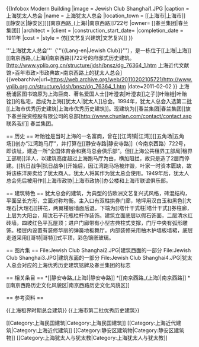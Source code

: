 {{Infobox Modern Building
|image             = Jewish Club Shanghai1.JPG
|caption           = 上海犹太人总会
|name              = 上海犹太人总会
|location_town     = [[上海市|上海市]][[静安区|静安区]][[南京西路_(上海)|南京西路]]722号
|owner= [[春兰集团|春兰集团]]
|architect         = 
|client            = 
|construction_start_date= 
|completion_date   = 1911年
|cost              = 
|style             = 仿[[文艺复兴建筑|文艺复兴]]
}}

'''上海犹太人总会'''（'''{{Lang-en|Jewish Club}}'''），是一栋位于[[上海|上海]][[南京西路_(上海)|南京西路]]722号的府邸式历史建筑。<ref name="ff">[http://www.yplib.org.cn/structure/jdsh/bnsz/dg_76364_1.htm 上海近代文献馆>百年市政>市政典故>南京西路上的犹太人总会] {{webarchive|url=https://web.archive.org/web/20110202105721/http://www.yplib.org.cn/structure/jdsh/bnsz/dg_76364_1.htm |date=2011-02-02 }} 上海杨浦区图书馆</ref>原为上海巨商、著名爱国人士[[叶澄衷|叶澄衷]]之子[[叶贻铨|叶贻铨]]的私宅，后成为上海[[犹太人|犹太人]]总会。1994年，犹太人总会入选第二批[[上海市优秀历史建筑|上海市优秀历史建筑]]。现建筑为[[春兰集团|春兰集团]]旗下春兰投资控股有限公司的总部<ref name="ky">[http://www.chunlan.com/contact/contact.asp 联系我们] 春兰集团</ref>。

== 历史 ==
叶贻铨是当时上海的一名富商，曾在[[江湾镇|江湾]][[五角场|五角场]]创办“江湾跑马厅”，并打算在[[静安寺路|静安寺路]]（今南京西路）722号，即该址，建造一所“全国体育会和赛马总会俱乐部”。但[[上海公共租界工部局|租界工部局]]洋人，以建筑高度超过上海跑马厅为由，横加阻拦，故只是造了2层而停建<ref name="ff"/>。[[抗日战争|抗日战争]]开始后，因江湾跑马场被炸毁，叶家一时资本匮缺，故将该栋洋房卖给了犹太商人<ref name="ff"/>。犹太人将其作为犹太总会使用。1949年后，犹太人总会先后被用作[[上海市政协|上海市政协]]办公楼和上海市联谊俱乐部<ref name="ff"/>。

== 建筑特色 ==
犹太总会的建筑，为典型的仿欧洲文艺复兴式风格，砖混结构，平面呈长方形，立面对称均衡。主入口有双柱拱券门廊，地坪用汉白玉和黑色[[大理石|大理石]]拼花，两翼楼层墙面后退，下端为[[塔什干式柱|塔什干式]]券柱廊，上层为大阳台，用汰石子花瓶栏杆作装饰。建筑立面底层以假石饰面，二层清水红砖墙，四坡红色平瓦屋顶；进户门廊带有小型古典柱式支撑，门厅中央有弧形雕饰。楼层内设置有装修华丽的弹簧地板舞厅。内部装修采用柚木护墙板墙裙，底层走道采用[[哥特|哥特]]式平顶，彩色镶嵌玻璃<ref name="ff"/>。

== 图片集 ==
<gallery>
File:Jewish Club Shanghai2.JPG|建筑西面的一部分
File:Jewish Club Shanghai3.JPG|建筑东面的一部分
File:Jewish Club Shanghai4.JPG|犹太人总会对应的上海优秀历史建筑铭牌及春兰集团的标志
</gallery>

== 相关条目 ==
*[[静安寺路_(上海)|静安寺路]]
*[[南京西路_(上海)|南京西路]]
*[[南京西路历史文化风貌区|南京西路历史文化风貌区]]

== 参考资料 ==
<references />

{{上海租界时期总会建筑}}
{{上海市第二批优秀历史建筑}}

[[Category:上海民国建筑|Category:上海民国建筑]]
[[Category:上海近代建筑|Category:上海近代建筑]]
[[Category:静安区建筑物|Category:静安区建筑物]]
[[Category:上海犹太人与犹太教|Category:上海犹太人与犹太教]]